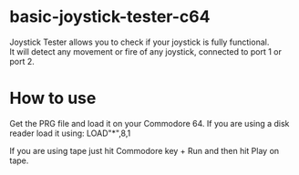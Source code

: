 # basic-joystick-tester-c64
Joystick Tester allows you to check if your joystick is fully functional.  
It will detect any movement or fire of any joystick, connected to port 1 or port 2. 

# How to use
Get the PRG file and load it on your Commodore 64.
If you are using a disk reader load it using:
LOAD"*",8,1

If you are using tape just hit Commodore key + Run and then hit Play on tape.


